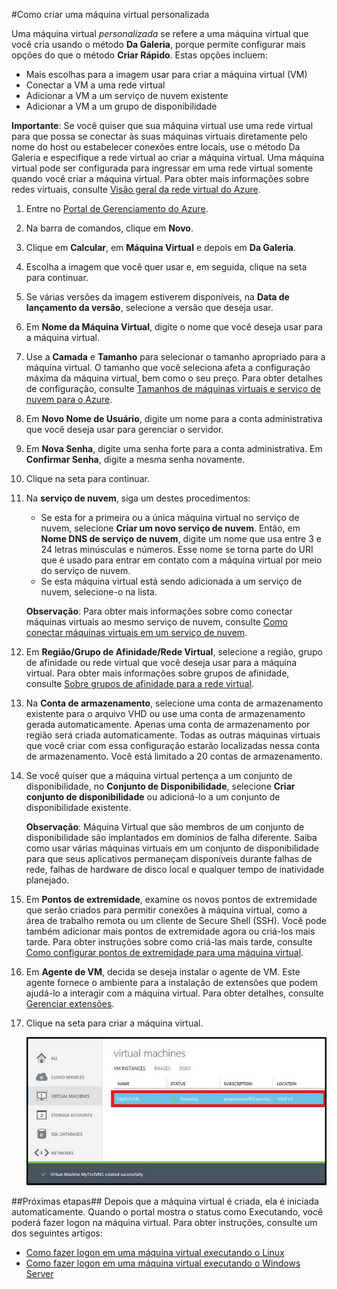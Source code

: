 ﻿<properties authors="kathydav" editor="tysonn" manager="jeffreyg" />

#Como criar uma máquina virtual personalizada

Uma máquina virtual *personalizada* se refere a uma máquina virtual que você cria usando o método **Da Galeria**, porque permite configurar mais opções do que o método **Criar Rápido**. Estas opções incluem:

- Mais escolhas para a imagem usar para criar a máquina virtual (VM)
- Conectar a VM a uma rede virtual 
- Adicionar a VM a um serviço de nuvem existente 
- Adicionar a VM a um grupo de disponibilidade

**Importante**: Se você quiser que sua máquina virtual use uma rede virtual para que possa se conectar às suas máquinas virtuais diretamente pelo nome do host ou estabelecer conexões entre locais, use o método Da Galeria e especifique a rede virtual ao criar a máquina virtual. Uma máquina virtual pode ser configurada para ingressar em uma rede virtual somente quando você criar a máquina virtual. Para obter mais informações sobre redes virtuais, consulte [Visão geral da rede virtual do Azure](http://go.microsoft.com/fwlink/p/?LinkID=294063).

1. Entre no [Portal de Gerenciamento do Azure](http://manage.windowsazure.com).

2. Na barra de comandos, clique em **Novo**.

3. Clique em **Calcular**, em **Máquina Virtual** e depois em **Da Galeria**.

4. Escolha a imagem que você quer usar e, em seguida, clique na seta para continuar.

5. Se várias versões da imagem estiverem disponíveis, na **Data de lançamento da versão**, selecione a versão que deseja usar. 

6. Em **Nome da Máquina Virtual**, digite o nome que você deseja usar para a máquina virtual.

7. Use a **Camada** e **Tamanho** para selecionar o tamanho apropriado para a máquina virtual. O tamanho que você seleciona afeta a configuração máxima da máquina virtual, bem como o seu preço. Para obter detalhes de configuração, consulte [Tamanhos de máquinas virtuais e serviço de nuvem para o Azure](http://go.microsoft.com/fwlink/p/?LinkID=389844).

8. Em **Novo Nome de Usuário**, digite um nome para a conta administrativa que você deseja usar para gerenciar o servidor. 

9. Em **Nova Senha**, digite uma senha forte para a conta administrativa. Em **Confirmar Senha**, digite a mesma senha novamente.

10. Clique na seta para continuar.

11. Na **serviço de nuvem**, siga um destes procedimentos:
	
	- Se esta for a primeira ou a única máquina virtual no serviço de nuvem, selecione **Criar um novo serviço de nuvem**. Então, em **Nome DNS de serviço de nuvem**, digite um nome que usa entre 3 e 24 letras minúsculas e números. Esse nome se torna parte do URI que é usado para entrar em contato com a máquina virtual por meio do serviço de nuvem.
	- Se esta máquina virtual está sendo adicionada a um serviço de nuvem, selecione-o na lista.

	**Observação**: Para obter mais informações sobre como conectar máquinas virtuais ao mesmo serviço de nuvem, consulte [Como conectar máquinas virtuais em um serviço de nuvem](http://www.windowsazure.com/pt-br/manage/windows/how-to-guides/connect-to-a-cloud-service/).

12. Em **Região/Grupo de Afinidade/Rede Virtual**, selecione a região, grupo de afinidade ou rede virtual que você deseja usar para a máquina virtual. Para obter mais informações sobre grupos de afinidade, consulte [Sobre grupos de afinidade para a rede virtual](http://msdn.microsoft.com/library/azure/jj156085.aspx).

13. Na **Conta de armazenamento**, selecione uma conta de armazenamento existente para o arquivo VHD ou use uma conta de armazenamento gerada automaticamente. Apenas uma conta de armazenamento por região será criada automaticamente. Todas as outras máquinas virtuais que você criar com essa configuração estarão localizadas nessa conta de armazenamento. Você está limitado a 20 contas de armazenamento.

14. Se você quiser que a máquina virtual pertença a um conjunto de disponibilidade, no **Conjunto de Disponibilidade**, selecione **Criar conjunto de disponibilidade** ou adicioná-lo a um conjunto de disponibilidade existente. 

	**Observação**: Máquina Virtual que são membros de um conjunto de disponibilidade são implantados em domínios de falha diferente. Saiba como usar várias máquinas virtuais em um conjunto de disponibilidade para que seus aplicativos permaneçam disponíveis durante falhas de rede, falhas de hardware de disco local e qualquer tempo de inatividade planejado.

15.  Em **Pontos de extremidade**, examine os novos pontos de extremidade que serão criados para permitir conexões à máquina virtual, como a área de trabalho remota ou um cliente de Secure Shell (SSH). Você pode também adicionar mais pontos de extremidade agora ou criá-los mais tarde. Para obter instruções sobre como criá-las mais tarde, consulte [Como configurar pontos de extremidade para uma máquina virtual](http://azure.microsoft.com/documentation/articles/virtual-machines-set-up-endpoints/). 

16.   Em **Agente de VM**, decida se deseja instalar o agente de VM. Este agente fornece o ambiente para a instalação de extensões que podem ajudá-lo a interagir com a máquina virtual. Para obter detalhes, consulte [Gerenciar extensões](http://go.microsoft.com/FWLink/p/?LinkID=390493).

17. Clique na seta para criar a máquina virtual.


	![Custom virtual machine creation successful](./media/howto-custom-create-vm/VMSuccessWindows.png)

##Próximas etapas##
Depois que a máquina virtual é criada, ela é iniciada automaticamente. Quando o portal mostra o status como Executando, você poderá fazer logon na máquina virtual. Para obter instruções, consulte um dos seguintes artigos:

- [Como fazer logon em uma máquina virtual executando o Linux](virtual-machines-linux-how-to-log-on.md)
- [Como fazer logon em uma máquina virtual executando o Windows Server](virtual-machines-log-on-windows-server.md)


